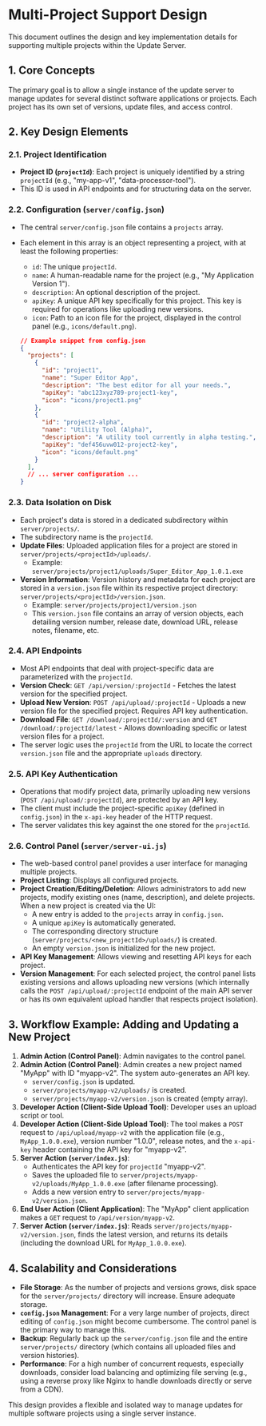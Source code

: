 # Multi-Project Support Design

This document outlines the design and key implementation details for supporting multiple projects within the Update Server.

## 1. Core Concepts

The primary goal is to allow a single instance of the update server to manage updates for several distinct software applications or projects. Each project has its own set of versions, update files, and access control.

## 2. Key Design Elements

### 2.1. Project Identification
*   **Project ID (`projectId`)**: Each project is uniquely identified by a string `projectId` (e.g., "my-app-v1", "data-processor-tool").
*   This ID is used in API endpoints and for structuring data on the server.

### 2.2. Configuration (`server/config.json`)
*   The central `server/config.json` file contains a `projects` array.
*   Each element in this array is an object representing a project, with at least the following properties:
    *   `id`: The unique `projectId`.
    *   `name`: A human-readable name for the project (e.g., "My Application Version 1").
    *   `description`: An optional description of the project.
    *   `apiKey`: A unique API key specifically for this project. This key is required for operations like uploading new versions.
    *   `icon`: Path to an icon file for the project, displayed in the control panel (e.g., `icons/default.png`).

    ```json
    // Example snippet from config.json
    {
      "projects": [
        {
          "id": "project1",
          "name": "Super Editor App",
          "description": "The best editor for all your needs.",
          "apiKey": "abc123xyz789-project1-key",
          "icon": "icons/project1.png"
        },
        {
          "id": "project2-alpha",
          "name": "Utility Tool (Alpha)",
          "description": "A utility tool currently in alpha testing.",
          "apiKey": "def456uvw012-project2-key",
          "icon": "icons/default.png"
        }
      ],
      // ... server configuration ...
    }
    ```

### 2.3. Data Isolation on Disk
*   Each project's data is stored in a dedicated subdirectory within `server/projects/`.
*   The subdirectory name is the `projectId`.
*   **Update Files**: Uploaded application files for a project are stored in `server/projects/<projectId>/uploads/`.
    *   Example: `server/projects/project1/uploads/Super_Editor_App_1.0.1.exe`
*   **Version Information**: Version history and metadata for each project are stored in a `version.json` file within its respective project directory: `server/projects/<projectId>/version.json`.
    *   Example: `server/projects/project1/version.json`
    *   This `version.json` file contains an array of version objects, each detailing version number, release date, download URL, release notes, filename, etc.

### 2.4. API Endpoints
*   Most API endpoints that deal with project-specific data are parameterized with the `projectId`.
*   **Version Check**: `GET /api/version/:projectId` - Fetches the latest version for the specified project.
*   **Upload New Version**: `POST /api/upload/:projectId` - Uploads a new version file for the specified project. Requires API key authentication.
*   **Download File**: `GET /download/:projectId/:version` and `GET /download/:projectId/latest` - Allows downloading specific or latest version files for a project.
*   The server logic uses the `projectId` from the URL to locate the correct `version.json` file and the appropriate `uploads` directory.

### 2.5. API Key Authentication
*   Operations that modify project data, primarily uploading new versions (`POST /api/upload/:projectId`), are protected by an API key.
*   The client must include the project-specific `apiKey` (defined in `config.json`) in the `x-api-key` header of the HTTP request.
*   The server validates this key against the one stored for the `projectId`.

### 2.6. Control Panel (`server/server-ui.js`)
*   The web-based control panel provides a user interface for managing multiple projects.
*   **Project Listing**: Displays all configured projects.
*   **Project Creation/Editing/Deletion**: Allows administrators to add new projects, modify existing ones (name, description), and delete projects. When a new project is created via the UI:
    *   A new entry is added to the `projects` array in `config.json`.
    *   A unique `apiKey` is automatically generated.
    *   The corresponding directory structure (`server/projects/<new_projectId>/uploads/`) is created.
    *   An empty `version.json` is initialized for the new project.
*   **API Key Management**: Allows viewing and resetting API keys for each project.
*   **Version Management**: For each selected project, the control panel lists existing versions and allows uploading new versions (which internally calls the `POST /api/upload/:projectId` endpoint of the main API server or has its own equivalent upload handler that respects project isolation).

## 3. Workflow Example: Adding and Updating a New Project

1.  **Admin Action (Control Panel)**: Admin navigates to the control panel.
2.  **Admin Action (Control Panel)**: Admin creates a new project named "MyApp" with ID "myapp-v2". The system auto-generates an API key.
    *   `server/config.json` is updated.
    *   `server/projects/myapp-v2/uploads/` is created.
    *   `server/projects/myapp-v2/version.json` is created (empty array).
3.  **Developer Action (Client-Side Upload Tool)**: Developer uses an upload script or tool.
4.  **Developer Action (Client-Side Upload Tool)**: The tool makes a `POST` request to `/api/upload/myapp-v2` with the application file (e.g., `MyApp_1.0.0.exe`), version number "1.0.0", release notes, and the `x-api-key` header containing the API key for "myapp-v2".
5.  **Server Action (`server/index.js`)**: 
    *   Authenticates the API key for `projectId` "myapp-v2".
    *   Saves the uploaded file to `server/projects/myapp-v2/uploads/MyApp_1.0.0.exe` (after filename processing).
    *   Adds a new version entry to `server/projects/myapp-v2/version.json`.
6.  **End User Action (Client Application)**: The "MyApp" client application makes a `GET` request to `/api/version/myapp-v2`.
7.  **Server Action (`server/index.js`)**: Reads `server/projects/myapp-v2/version.json`, finds the latest version, and returns its details (including the download URL for `MyApp_1.0.0.exe`).

## 4. Scalability and Considerations
*   **File Storage**: As the number of projects and versions grows, disk space for the `server/projects/` directory will increase. Ensure adequate storage.
*   **`config.json` Management**: For a very large number of projects, direct editing of `config.json` might become cumbersome. The control panel is the primary way to manage this.
*   **Backup**: Regularly back up the `server/config.json` file and the entire `server/projects/` directory (which contains all uploaded files and version histories).
*   **Performance**: For a high number of concurrent requests, especially downloads, consider load balancing and optimizing file serving (e.g., using a reverse proxy like Nginx to handle downloads directly or serve from a CDN).

This design provides a flexible and isolated way to manage updates for multiple software projects using a single server instance. 